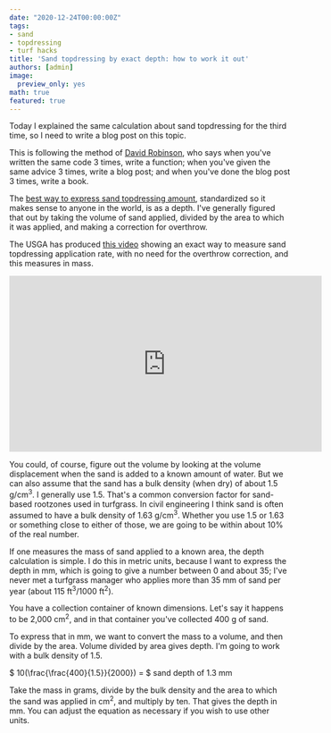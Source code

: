 ```yaml
---
date: "2020-12-24T00:00:00Z"
tags:
- sand
- topdressing
- turf hacks
title: 'Sand topdressing by exact depth: how to work it out'
authors: [admin]
image:
  preview_only: yes
math: true
featured: true
---
```


Today I explained the same calculation about sand topdressing for the third time, so I need to write a blog post on this topic. 

This is following the method of [David Robinson](https://twitter.com/drob/status/928447584712253440?s=20), who says when you've written the same code 3 times, write a function; when you've given the same advice 3 times, write a blog post; and when you've done the blog post 3 times, write a book.

The [best way to express sand topdressing amount](https://www.asianturfgrass.com/2019-08-08-three-reasons-sand-depth/), standardized so it makes sense to anyone in the world, is as a depth. I've generally figured that out by taking the volume of sand applied, divided by the area to which it was applied, and making a correction for overthrow.

The USGA has produced [this video](https://youtu.be/7tPilHP5QiA) showing an exact way to measure sand topdressing application rate, with no need for the overthrow correction, and this measures in mass. 

<iframe width="560" height="315" src="https://www.youtube.com/embed/7tPilHP5QiA" frameborder="0" allow="accelerometer; autoplay; clipboard-write; encrypted-media; gyroscope; picture-in-picture" allowfullscreen></iframe>

You could, of course, figure out the volume by looking at the volume displacement when the sand is added to a known amount of water. But we can also assume that the sand has a bulk density (when dry) of about 1.5 g/cm<sup>3</sup>. I generally use 1.5. That's a common conversion factor for sand-based rootzones used in turfgrass. In civil engineering I think sand is often assumed to have a bulk density of 1.63 g/cm<sup>3</sup>. Whether you use 1.5 or 1.63 or something close to either of those, we are going to be within about 10% of the real number.

If one measures the mass of sand applied to a known area, the depth calculation is simple. I do this in metric units, because I want to express the depth in mm, which is going to give a number between 0 and about 35; I've never met a turfgrass manager who applies more than 35 mm of sand per year (about 115 ft<sup>3</sup>/1000 ft<sup>2</sup>). 

You have a collection container of known dimensions. Let's say it happens to be 2,000 cm<sup>2</sup>, and in that container you've collected 400 g of sand.

To express that in mm, we want to convert the mass to a volume, and then divide by the area. Volume divided by area gives depth. I'm going to work with a bulk density of 1.5.

$ 10(\frac{\frac{400}{1.5}}{2000}) = $ sand depth of 1.3 mm

Take the mass in grams, divide by the bulk density and the area to which the sand was applied in cm<sup>2</sup>, and multiply by ten. That gives the depth in mm. You can adjust the equation as necessary if you wish to use other units.

